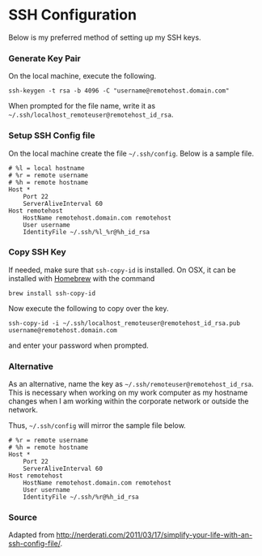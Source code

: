 # SSH Configuration

Below is my preferred method of setting up my SSH keys.

### Generate Key Pair
On the local machine, execute the following.

```
ssh-keygen -t rsa -b 4096 -C "username@remotehost.domain.com"
```

When prompted for the file name, write it as `~/.ssh/localhost_remoteuser@remotehost_id_rsa`.

### Setup SSH Config file
On the local machine create the file `~/.ssh/config`.  Below is a sample file.

```
# %l = local hostname
# %r = remote username
# %h = remote hostname
Host *
    Port 22
    ServerAliveInterval 60
Host remotehost
    HostName remotehost.domain.com remotehost
    User username
    IdentityFile ~/.ssh/%l_%r@%h_id_rsa
```

### Copy SSH Key
If needed, make sure that `ssh-copy-id` is installed.  On OSX, it can be installed with [Homebrew](http://brew.sh/) with the command

```
brew install ssh-copy-id
```

Now execute the following to copy over the key.

```
ssh-copy-id -i ~/.ssh/localhost_remoteuser@remotehost_id_rsa.pub username@remotehost.domain.com
```

and enter your password when prompted.

### Alternative
As an alternative, name the key as `~/.ssh/remoteuser@remotehost_id_rsa`.  This is necessary when working on my work computer as my hostname changes when I am working within the corporate network or outside the network.  

Thus, `~/.ssh/config` will mirror the sample file below.


```
# %r = remote username
# %h = remote hostname
Host *
    Port 22
    ServerAliveInterval 60
Host remotehost
    HostName remotehost.domain.com remotehost
    User username
    IdentityFile ~/.ssh/%r@%h_id_rsa
```

### Source
Adapted from http://nerderati.com/2011/03/17/simplify-your-life-with-an-ssh-config-file/.
